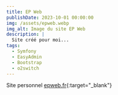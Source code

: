 ```yaml
---
title: EP Web
publishDate: 2023-10-01 00:00:00
img: /assets/epweb.webp
img_alt: Image du site EP Web
description: |
  Site créé pour moi...
tags:
  - Symfony
  - EasyAdmin
  - Bootstrap
  - o2switch
---
```


Site personnel [epweb.fr](https://epweb.fr){:target="_blank"}
